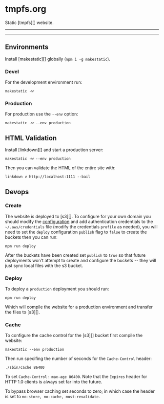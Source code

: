 # tmpfs.org

Static [tmpfs][] website.

***
<!-- @toc -->
***

## Environments

Install [makestatic][] globally (`npm i -g makestatic`).

### Devel

For the development environment run:

```
makestatic -w
```

### Production

For production use the `--env` option:

```
makestatic -w --env production
```

## HTML Validation

Install [linkdown][] and start a production server:

```
makestatic -w --env production
```

Then you can validate the HTML of the entire site with:

```
linkdown v http://localhost:1111 --bail
```

## Devops

### Create

The website is deployed to [s3][]. To configure for your own domain you should modify the [configuration](/app.production.js) and add authentication credentials to the `~/.aws/credentials` file (modify the credentials `profile` as needed), you will need to set the `deploy` configuration `publish` flag to `false` to create the buckets then you can run:

```
npm run deploy
```

After the buckets have been created set `publish` to `true` so that future deployments won't attempt to create and configure the buckets -- they will just sync local files with the s3 bucket.

### Deploy

To deploy a `production` deployment you should run:

```
npm run deploy
```

Which will compile the website for a production environment and transfer the files to [s3][].

### Cache

To configure the cache control for the [s3][] bucket first compile the website:

```
makestatic --env production
```

Then run specifing the number of seconds for the `Cache-Control` header:

```
./sbin/cache 86400
```

To set `Cache-Control: max-age 86400`. Note that the `Expires` header for HTTP 1.0 clients is always set far into the future.

To bypass browser caching set seconds to zero; in which case the header is set to `no-store, no-cache, must-revalidate`.

<? @include {=readme} developer.md ?>

<? @include {=readme} license.md links.md ?>

